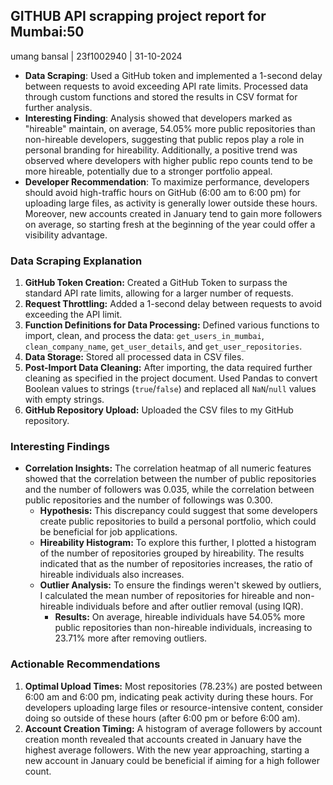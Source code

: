 ## GITHUB API scrapping project report for Mumbai:50
umang bansal | 23f1002940 | 31-10-2024

* **Data Scraping**: Used a GitHub token and implemented a 1-second delay between requests to avoid exceeding API rate limits. Processed data through custom functions and stored the results in CSV format for further analysis.
* **Interesting Finding**: Analysis showed that developers marked as "hireable" maintain, on average, 54.05% more public repositories than non-hireable developers, suggesting that public repos play a role in personal branding for hireability. Additionally, a positive trend was observed where developers with higher public repo counts tend to be more hireable, potentially due to a stronger portfolio appeal.
* **Developer Recommendation**: To maximize performance, developers should avoid high-traffic hours on GitHub (6:00 am to 6:00 pm) for uploading large files, as activity is generally lower outside these hours. Moreover, new accounts created in January tend to gain more followers on average, so starting fresh at the beginning of the year could offer a visibility advantage.

### Data Scraping Explanation

1. **GitHub Token Creation:** Created a GitHub Token to surpass the standard API rate limits, allowing for a larger number of requests.
2. **Request Throttling:** Added a 1-second delay between requests to avoid exceeding the API limit.
3. **Function Definitions for Data Processing:** Defined various functions to import, clean, and process the data: `get_users_in_mumbai`, `clean_company_name`, `get_user_details`, and `get_user_repositories`.
4. **Data Storage:** Stored all processed data in CSV files.
5. **Post-Import Data Cleaning:** After importing, the data required further cleaning as specified in the project document. Used Pandas to convert Boolean values to strings (`true`/`false`) and replaced all `NaN`/`null` values with empty strings.
6. **GitHub Repository Upload:** Uploaded the CSV files to my GitHub repository.

### Interesting Findings

- **Correlation Insights:** The correlation heatmap of all numeric features showed that the correlation between the number of public repositories and the number of followers was 0.035, while the correlation between public repositories and the number of followings was 0.300.  
  - **Hypothesis:** This discrepancy could suggest that some developers create public repositories to build a personal portfolio, which could be beneficial for job applications.
  - **Hireability Histogram:** To explore this further, I plotted a histogram of the number of repositories grouped by hireability. The results indicated that as the number of repositories increases, the ratio of hireable individuals also increases.
  - **Outlier Analysis:** To ensure the findings weren't skewed by outliers, I calculated the mean number of repositories for hireable and non-hireable individuals before and after outlier removal (using IQR).
    - **Results:** On average, hireable individuals have 54.05% more public repositories than non-hireable individuals, increasing to 23.71% more after removing outliers.

### Actionable Recommendations

1. **Optimal Upload Times:** Most repositories (78.23%) are posted between 6:00 am and 6:00 pm, indicating peak activity during these hours. For developers uploading large files or resource-intensive content, consider doing so outside of these hours (after 6:00 pm or before 6:00 am).
2. **Account Creation Timing:** A histogram of average followers by account creation month revealed that accounts created in January have the highest average followers. With the new year approaching, starting a new account in January could be beneficial if aiming for a high follower count.
